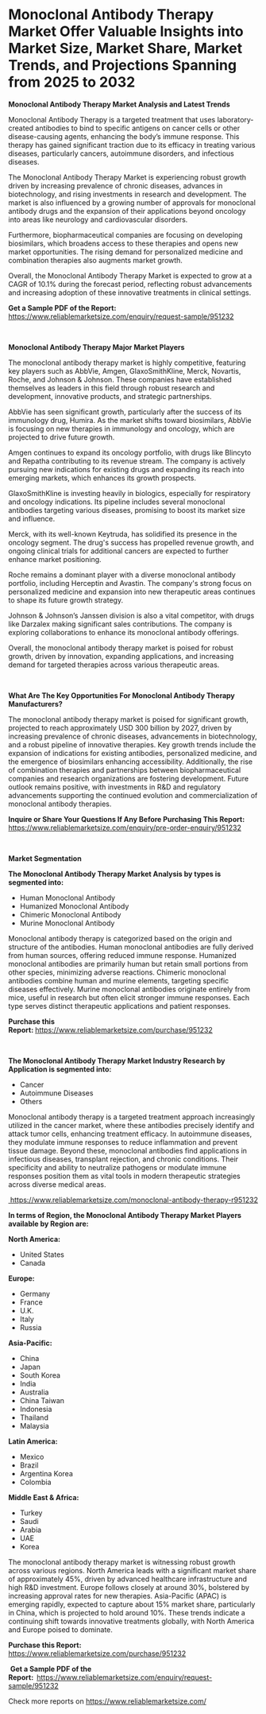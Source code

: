 <p><h1>Monoclonal Antibody Therapy Market Offer Valuable Insights into Market Size, Market Share, Market Trends, and Projections Spanning from 2025 to 2032</h1></p><p><strong>Monoclonal Antibody Therapy Market Analysis and Latest Trends</strong></p>
<p><p>Monoclonal Antibody Therapy is a targeted treatment that uses laboratory-created antibodies to bind to specific antigens on cancer cells or other disease-causing agents, enhancing the body’s immune response. This therapy has gained significant traction due to its efficacy in treating various diseases, particularly cancers, autoimmune disorders, and infectious diseases.</p><p>The Monoclonal Antibody Therapy Market is experiencing robust growth driven by increasing prevalence of chronic diseases, advances in biotechnology, and rising investments in research and development. The market is also influenced by a growing number of approvals for monoclonal antibody drugs and the expansion of their applications beyond oncology into areas like neurology and cardiovascular disorders.</p><p>Furthermore, biopharmaceutical companies are focusing on developing biosimilars, which broadens access to these therapies and opens new market opportunities. The rising demand for personalized medicine and combination therapies also augments market growth.  </p><p>Overall, the Monoclonal Antibody Therapy Market is expected to grow at a CAGR of 10.1% during the forecast period, reflecting robust advancements and increasing adoption of these innovative treatments in clinical settings.</p></p>
<p><strong>Get a Sample PDF of the Report:&nbsp;</strong> <a href="https://www.reliablemarketsize.com/enquiry/request-sample/951232?utm_campaign=3262&utm_medium=2&utm_source=Github&utm_content=ia&utm_term=06032025&utm_id=monoclonal-antibody-therapy">https://www.reliablemarketsize.com/enquiry/request-sample/951232</a></p>
<p>&nbsp;</p>
<p><strong>Monoclonal Antibody Therapy Major Market Players</strong></p>
<p><p>The monoclonal antibody therapy market is highly competitive, featuring key players such as AbbVie, Amgen, GlaxoSmithKline, Merck, Novartis, Roche, and Johnson & Johnson. These companies have established themselves as leaders in this field through robust research and development, innovative products, and strategic partnerships.</p><p>AbbVie has seen significant growth, particularly after the success of its immunology drug, Humira. As the market shifts toward biosimilars, AbbVie is focusing on new therapies in immunology and oncology, which are projected to drive future growth.</p><p>Amgen continues to expand its oncology portfolio, with drugs like Blincyto and Repatha contributing to its revenue stream. The company is actively pursuing new indications for existing drugs and expanding its reach into emerging markets, which enhances its growth prospects.</p><p>GlaxoSmithKline is investing heavily in biologics, especially for respiratory and oncology indications. Its pipeline includes several monoclonal antibodies targeting various diseases, promising to boost its market size and influence.</p><p>Merck, with its well-known Keytruda, has solidified its presence in the oncology segment. The drug's success has propelled revenue growth, and ongoing clinical trials for additional cancers are expected to further enhance market positioning.</p><p>Roche remains a dominant player with a diverse monoclonal antibody portfolio, including Herceptin and Avastin. The company's strong focus on personalized medicine and expansion into new therapeutic areas continues to shape its future growth strategy.</p><p>Johnson & Johnson’s Janssen division is also a vital competitor, with drugs like Darzalex making significant sales contributions. The company is exploring collaborations to enhance its monoclonal antibody offerings.</p><p>Overall, the monoclonal antibody therapy market is poised for robust growth, driven by innovation, expanding applications, and increasing demand for targeted therapies across various therapeutic areas.</p></p>
<p>&nbsp;</p>
<p><strong>What Are The Key Opportunities For Monoclonal Antibody Therapy Manufacturers?</strong></p>
<p><p>The monoclonal antibody therapy market is poised for significant growth, projected to reach approximately USD 300 billion by 2027, driven by increasing prevalence of chronic diseases, advancements in biotechnology, and a robust pipeline of innovative therapies. Key growth trends include the expansion of indications for existing antibodies, personalized medicine, and the emergence of biosimilars enhancing accessibility. Additionally, the rise of combination therapies and partnerships between biopharmaceutical companies and research organizations are fostering development. Future outlook remains positive, with investments in R&D and regulatory advancements supporting the continued evolution and commercialization of monoclonal antibody therapies.</p></p>
<p><strong>Inquire or Share Your Questions If Any Before Purchasing This Report:</strong> <a href="https://www.reliablemarketsize.com/enquiry/pre-order-enquiry/951232?utm_campaign=3262&utm_medium=2&utm_source=Github&utm_content=ia&utm_term=06032025&utm_id=monoclonal-antibody-therapy">https://www.reliablemarketsize.com/enquiry/pre-order-enquiry/951232</a></p>
<p>&nbsp;</p>
<p><strong>Market Segmentation</strong></p>
<p><strong>The Monoclonal Antibody Therapy Market Analysis by types is segmented into:</strong></p>
<p><ul><li>Human Monoclonal Antibody</li><li>Humanized Monoclonal Antibody</li><li>Chimeric Monoclonal Antibody</li><li>Murine Monoclonal Antibody</li></ul></p>
<p><p>Monoclonal antibody therapy is categorized based on the origin and structure of the antibodies. Human monoclonal antibodies are fully derived from human sources, offering reduced immune response. Humanized monoclonal antibodies are primarily human but retain small portions from other species, minimizing adverse reactions. Chimeric monoclonal antibodies combine human and murine elements, targeting specific diseases effectively. Murine monoclonal antibodies originate entirely from mice, useful in research but often elicit stronger immune responses. Each type serves distinct therapeutic applications and patient responses.</p></p>
<p><strong>Purchase this Report:&nbsp;</strong><a href="https://www.reliablemarketsize.com/purchase/951232?utm_campaign=3262&utm_medium=2&utm_source=Github&utm_content=ia&utm_term=06032025&utm_id=monoclonal-antibody-therapy">https://www.reliablemarketsize.com/purchase/951232</a></p>
<p>&nbsp;</p>
<p><strong>The Monoclonal Antibody Therapy Market Industry Research by Application is segmented into:</strong></p>
<p><ul><li>Cancer</li><li>Autoimmune Diseases</li><li>Others</li></ul></p>
<p><p>Monoclonal antibody therapy is a targeted treatment approach increasingly utilized in the cancer market, where these antibodies precisely identify and attack tumor cells, enhancing treatment efficacy. In autoimmune diseases, they modulate immune responses to reduce inflammation and prevent tissue damage. Beyond these, monoclonal antibodies find applications in infectious diseases, transplant rejection, and chronic conditions. Their specificity and ability to neutralize pathogens or modulate immune responses position them as vital tools in modern therapeutic strategies across diverse medical areas.</p></p>
<p><a href="https://www.reliablemarketsize.com/monoclonal-antibody-therapy-r951232?utm_campaign=3262&utm_medium=2&utm_source=Github&utm_content=ia&utm_term=06032025&utm_id=monoclonal-antibody-therapy">&nbsp;https://www.reliablemarketsize.com/monoclonal-antibody-therapy-r951232</a></p>
<p><strong>In terms of Region, the Monoclonal Antibody Therapy Market Players available by Region are:</strong></p>
<p>
    <p> <strong> North America: </strong>
        <ul>
            <li>United States</li>
            <li>Canada</li>
        </ul>
        </p> 
    <p> <strong> Europe: </strong>
        <ul>
            <li>Germany</li>
            <li>France</li>
            <li>U.K.</li>
            <li>Italy</li>
            <li>Russia</li>
        </ul>
        </p> 
    <p> <strong> Asia-Pacific: </strong>
        <ul>
            <li>China</li>
            <li>Japan</li>
            <li>South Korea</li>
            <li>India</li>
            <li>Australia</li>
            <li>China Taiwan</li>
            <li>Indonesia</li>
            <li>Thailand</li>
            <li>Malaysia</li>
        </ul>
        </p> 
    <p> <strong> Latin America: </strong>
        <ul>
            <li>Mexico</li>
            <li>Brazil</li>
            <li>Argentina Korea</li>
            <li>Colombia</li>
        </ul>
        </p> 
    <p> <strong> Middle East & Africa: </strong>
        <ul>
            <li>Turkey</li>
            <li>Saudi</li>
            <li>Arabia</li>
            <li>UAE</li>
            <li>Korea</li>
        </ul>
    </p>
    </p>
<p><p>The monoclonal antibody therapy market is witnessing robust growth across various regions. North America leads with a significant market share of approximately 45%, driven by advanced healthcare infrastructure and high R&D investment. Europe follows closely at around 30%, bolstered by increasing approval rates for new therapies. Asia-Pacific (APAC) is emerging rapidly, expected to capture about 15% market share, particularly in China, which is projected to hold around 10%. These trends indicate a continuing shift towards innovative treatments globally, with North America and Europe poised to dominate.</p></p>
<p><strong>Purchase this Report: </strong><a href="https://www.reliablemarketsize.com/purchase/951232?utm_campaign=3262&utm_medium=2&utm_source=Github&utm_content=ia&utm_term=06032025&utm_id=monoclonal-antibody-therapy">https://www.reliablemarketsize.com/purchase/951232</a></p>
<p>&nbsp;<strong>Get a Sample PDF of the Report:&nbsp;&nbsp;</strong><a href="https://www.reliablemarketsize.com/enquiry/request-sample/951232?utm_campaign=3262&utm_medium=2&utm_source=Github&utm_content=ia&utm_term=06032025&utm_id=monoclonal-antibody-therapy">https://www.reliablemarketsize.com/enquiry/request-sample/951232</a></p>
<p><strong></strong></p>
<p>Check more reports on <a href="https://www.reliablemarketsize.com/?utm_campaign=3262&utm_medium=2&utm_source=Github&utm_content=ia&utm_term=06032025&utm_id=monoclonal-antibody-therapy">https://www.reliablemarketsize.com/</a></p>